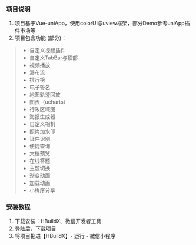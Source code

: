 ### 项目说明

1.  项目基于Vue-uniApp，使用colorUi与uview框架，部分Demo参考uniApp插件市场等
2.  项目包含功能 (部分)：
> *  自定义视频插件
> * 自定义TabBar与顶部
> * 视频播放
> * 瀑布流
> * 排行榜
> * 电子签名
> * 地图轨迹回放
> * 图表（ucharts）
> * 行政区域图
> * 海报生成器
> * 自定义相机
> * 照片加水印
> * 证件识别
> * 便捷查询
> * 文档预览
> * 在线答题
> * 主题切换
> * 渐变动画
> * 加载动画
> * 小程序分享

### 安装教程

1.  下载安装：HBuildX、微信开发者工具
2.  登陆后，下载项目
3.  将项目拖进【HBuildX】- 运行 - 微信小程序